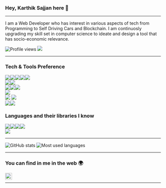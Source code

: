 ### Hey, Karthik Sajjan here 👋

---

I am a Web Developer who has interest in various aspects of tech from Programming to Self Driving Cars and Blockchain. I am continuosly upgrading my skill set in computer science to ideate and design a tool that has socio-economic relevance.

![Profile views](https://gpvc.arturio.dev/KARTHIKSAJJAN)  <img src="https://img.shields.io/github/followers/KARTHIKSAJJAN?label=Follow" style=" float:left, margin-right:10px" />

---

### Tech & Tools Preference

<img src="https://img.shields.io/badge/-HTML5-E34F26?style=flat&logo=html5&logoColor=white"/><img src="https://img.shields.io/badge/-CSS3-1572B6?style=flat&logo=css3&logoColor=white"/><img src="https://img.shields.io/badge/-Bootstrap-563D7C?style=flat&logo=bootstrap&logoColor=white"/><img src="https://img.shields.io/badge/-JavaScript-eed718?style=flat&logo=javascript&logoColor=ffffff"/><img src="https://img.shields.io/badge/-jQuery-blue?style=flat&logo=jquery&logoColor=white"/>
<br/>
<img src="https://img.shields.io/badge/-MySQL-F29111?style=flat&logo=mysql&logoColor=FFFFFF&logoColor=white"/><img src="https://img.shields.io/badge/-PHP-purple?style=flat&logo=php&logoColor=FFFFFF"/>
<br/>
<img src="https://img.shields.io/badge/-Microsoft%20Azure-blue?style=flat&logo=microsoft-azure&logoColor=white"/><img src="https://img.shields.io/badge/-AWS-orange?style=flat&logoColor=FFFFFF"/><img src="http://img.shields.io/badge/-Google%20Cloud%20Platform-4285F4?style=flat&logo=google%20cloud&logoColor=white"/>
<br/>
<img src="http://img.shields.io/badge/-Github-000000?style=flat&logo=github&logoColor=FFFFFF"/>
<br/>
<img src="https://img.shields.io/badge/-Microsoft%20Office-1572B6?style=flat&logo=microsoft-office&logoColor=white"/> <img src="http://img.shields.io/badge/-MATLAB-430098"/>
<br/>
<img src="http://img.shields.io/badge/-Blockchain-black?style=flat"/><img src="http://img.shields.io/badge/-Ethereum-black?style=flat&logo=ethereum&logoColor=white"/>

### Languages and their libraries I know


<img src="https://img.shields.io/badge/-Python-black?style=flat&logo=python&logoColor=white"/><img src="https://img.shields.io/badge/-NumPy-black?style=flat&logo=numpy&logoColor=white"/><img src="https://img.shields.io/badge/-Matplotlib-black"/><img src="https://img.shields.io/badge/-OpenCV-black?style=flat&logo=opencv&logoColor=white"/>
<br/>
<img src="https://img.shields.io/badge/-C%20&%20C++-659ad2?style=flat&logo=c%2B%2B&logoColor=ffffff"/>

---

![GitHub stats](https://github-readme-stats.vercel.app/api?username=KARTHIKSAJJAN&show_icons=true&hide_border=true&theme=dracula) ![Most used languages](https://github-readme-stats.vercel.app/api/top-langs/?username=KARTHIKSAJJAN&show_icons=true&hide_border=true&theme=dracula&layout=compact)

---


### You can find in me in the web 🌍
[<img align="left" alt="KARTHIKSAJJAN | LinkedIn" width="22px" src="https://cdn.jsdelivr.net/npm/simple-icons@v3/icons/linkedin.svg" />][linkedin]

<br/>


---
[linkedin]: https://www.linkedin.com/in/karthik-sajjan-3949691a6/

